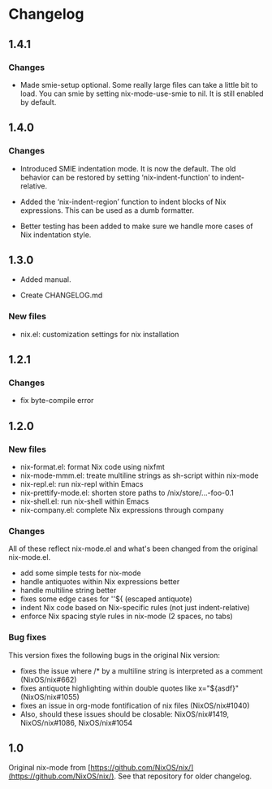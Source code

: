 # Changelog

## 1.4.1

### Changes

* Made smie-setup optional. Some really large files can take a little
  bit to load. You can smie by setting nix-mode-use-smie to nil. It is
  still enabled by default.

## 1.4.0

### Changes

* Introduced SMIE indentation mode. It is now the default. The old
  behavior can be restored by setting ‘nix-indent-function’ to
  indent-relative.

* Added the ‘nix-indent-region’ function to indent blocks of Nix
  expressions. This can be used as a dumb formatter.

* Better testing has been added to make sure we handle more cases of
  Nix indentation style.

## 1.3.0

* Added manual.

* Create CHANGELOG.md

### New files

* nix.el: customization settings for nix installation

## 1.2.1

### Changes

* fix byte-compile error

## 1.2.0

### New files

* nix-format.el: format Nix code using nixfmt
* nix-mode-mmm.el: treate multiline strings as sh-script within nix-mode
* nix-repl.el: run nix-repl within Emacs
* nix-prettify-mode.el: shorten store paths to /nix/store/…-foo-0.1
* nix-shell.el: run nix-shell within Emacs
* nix-company.el: complete Nix expressions through company

### Changes

All of these reflect nix-mode.el and what's been changed from the original nix-mode.el.

* add some simple tests for nix-mode
* handle antiquotes within Nix expressions better
* handle multiline string better
* fixes some edge cases for ''${ (escaped antiquote)
* indent Nix code based on Nix-specific rules (not just indent-relative)
* enforce Nix spacing style rules in nix-mode (2 spaces, no tabs)

### Bug fixes

This version fixes the following bugs in the original Nix version:

* fixes the issue where /* by a multiline string is interpreted as a comment
  (NixOS/nix#662)
* fixes antiquote highlighting within double quotes like x="${asdf}" (NixOS/nix#1055)
* fixes an issue in org-mode fontification of nix files (NixOS/nix#1040)
* Also, should these issues should be closable: NixOS/nix#1419, NixOS/nix#1086,
  NixOS/nix#1054

## 1.0

Original nix-mode
from [https://github.com/NixOS/nix/](https://github.com/NixOS/nix/). See that
repository for older changelog.
